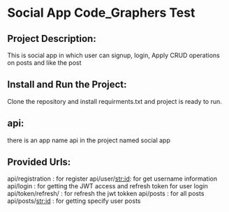 # Social App Code_Graphers Test

## Project Description: 
This is social app in which user can signup, login,
Apply CRUD operations on posts and like the post

## Install and Run the Project: 
Clone the repository and install requirments.txt and project is ready to run.

## api:
there is an app name api in the project named social app
## Provided Urls: 
api/registration : for register 
api/user/<str:id>: for get username information
api/login : for getting the JWT access and refresh token for user login
api/token/refresh/ : for refresh the jwt tokken
api/posts : for all posts
api/posts/<str:id> : for getting specify user posts



